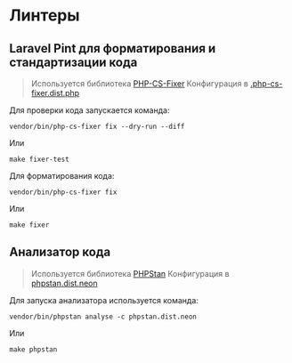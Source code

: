 # Линтеры

## Laravel Pint для форматирования и стандартизации кода

> Используется библиотека [PHP-CS-Fixer](https://github.com/PHP-CS-Fixer/PHP-CS-Fixer)
> Конфигурация в [.php-cs-fixer.dist.php](../.php-cs-fixer.dist.php)

Для проверки кода запускается команда:
```shell
vendor/bin/php-cs-fixer fix --dry-run --diff
```

Или

```shell
make fixer-test
```

Для форматирования кода:
```shell
vendor/bin/php-cs-fixer fix
```

Или

```shell
make fixer
```

## Анализатор кода
> Используется библиотека [PHPStan](https://phpstan.org/)
> Конфигурация в [phpstan.dist.neon](../phpstan.dist.neon)

Для запуска анализатора используется команда:
```shell
vendor/bin/phpstan analyse -c phpstan.dist.neon
```

Или

```shell
make phpstan
```
